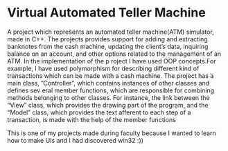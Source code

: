 # Virtual Automated Teller Machine

  A project which represents an automated teller machine(ATM) simulator, made in C++. The projects provides
support for adding and extracting banknotes from the cash machine, updating the client’s data, inquiring
balance on an account, and other options related to the management of an ATM. In the implementation of the
p roject I have used OOP concepts.For example, I have used polymorphism for describing different kind of
transactions which can be made with a cash machine.
The project has a main class, ”Controller”, which contains instances of other classes and defines sev eral
member functions, which are responsible for combining methods belonging to other classes. For instance,
the link between the “View” class, which provides the drawing part of the program, and the “Model” class,
which provides the text afferent to each step of a transaction, is made with the help of the member functions

This is one of my projects made during faculty because I wanted to learn how to make UIs and I had discovered win32 :))
